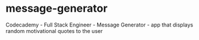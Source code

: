 # message-generator
Codecademy - Full Stack Engineer - Message Generator - app that displays random motivational quotes to the user
